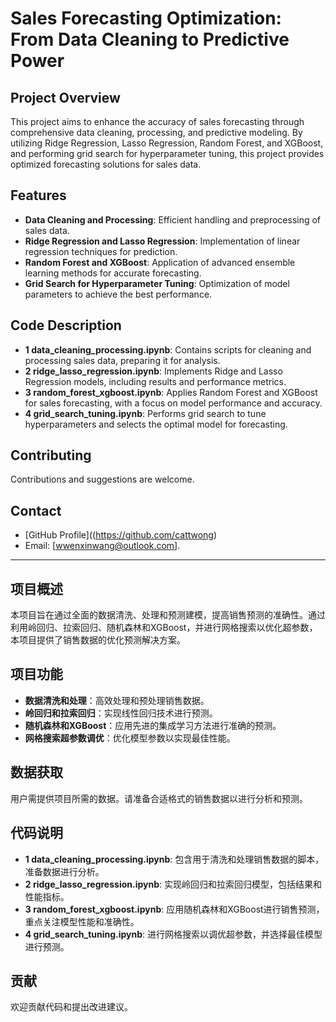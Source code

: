 # Sales Forecasting Optimization: From Data Cleaning to Predictive Power

## Project Overview

This project aims to enhance the accuracy of sales forecasting through comprehensive data cleaning, processing, and predictive modeling. By utilizing Ridge Regression, Lasso Regression, Random Forest, and XGBoost, and performing grid search for hyperparameter tuning, this project provides optimized forecasting solutions for sales data.

## Features

- **Data Cleaning and Processing**: Efficient handling and preprocessing of sales data.
- **Ridge Regression and Lasso Regression**: Implementation of linear regression techniques for prediction.
- **Random Forest and XGBoost**: Application of advanced ensemble learning methods for accurate forecasting.
- **Grid Search for Hyperparameter Tuning**: Optimization of model parameters to achieve the best performance.

## Code Description

- **1 data_cleaning_processing.ipynb**: Contains scripts for cleaning and processing sales data, preparing it for analysis.
- **2 ridge_lasso_regression.ipynb**: Implements Ridge and Lasso Regression models, including results and performance metrics.
- **3 random_forest_xgboost.ipynb**: Applies Random Forest and XGBoost for sales forecasting, with a focus on model performance and accuracy.
- **4 grid_search_tuning.ipynb**: Performs grid search to tune hyperparameters and selects the optimal model for forecasting.

## Contributing

Contributions and suggestions are welcome. 
## Contact

- [GitHub Profile]((https://github.com/cattwong)
- Email: [wwenxinwang@outlook.com].

---

## 项目概述

本项目旨在通过全面的数据清洗、处理和预测建模，提高销售预测的准确性。通过利用岭回归、拉索回归、随机森林和XGBoost，并进行网格搜索以优化超参数，本项目提供了销售数据的优化预测解决方案。

## 项目功能

- **数据清洗和处理**：高效处理和预处理销售数据。
- **岭回归和拉索回归**：实现线性回归技术进行预测。
- **随机森林和XGBoost**：应用先进的集成学习方法进行准确的预测。
- **网格搜索超参数调优**：优化模型参数以实现最佳性能。

## 数据获取

用户需提供项目所需的数据。请准备合适格式的销售数据以进行分析和预测。

## 代码说明

- **1 data_cleaning_processing.ipynb**: 包含用于清洗和处理销售数据的脚本，准备数据进行分析。
- **2 ridge_lasso_regression.ipynb**: 实现岭回归和拉索回归模型，包括结果和性能指标。
- **3 random_forest_xgboost.ipynb**: 应用随机森林和XGBoost进行销售预测，重点关注模型性能和准确性。
- **4 grid_search_tuning.ipynb**: 进行网格搜索以调优超参数，并选择最佳模型进行预测。

## 贡献

欢迎贡献代码和提出改进建议。
